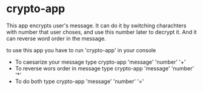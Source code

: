 # crypto-app
This app encrypts user's message. It can do it by switching charachters with number that user choses, and use this number later to decrypt it. And it can reverse word order in the message.

to use this app you have to run 'crypto-app' in your console

 - To caesarize your message type            crypto-app 'message' 'number' '+'
 - To reverse wors order in message type     crypto-app 'message' 'number' '*'
 - To do both type                           crypto-app 'message' 'number' '='

